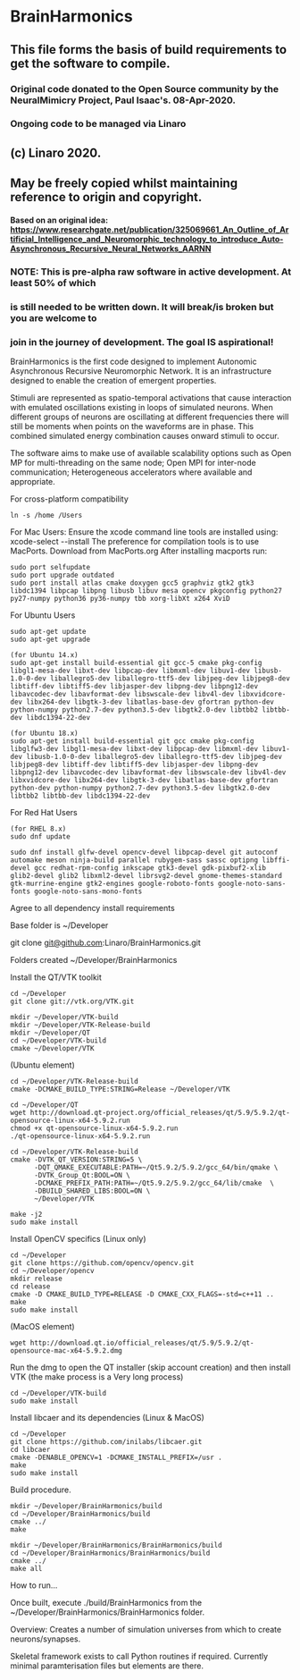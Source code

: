 # BrainHarmonics
## This file forms the basis of build requirements to get the software to compile.
### Original code donated to the Open Source community by the NeuralMimicry Project, Paul Isaac's. 08-Apr-2020.
### Ongoing code to be managed via Linaro
## (c) Linaro 2020.
## May be freely copied whilst maintaining reference to origin and copyright.
#### Based on an original idea: https://www.researchgate.net/publication/325069661_An_Outline_of_Artificial_Intelligence_and_Neuromorphic_technology_to_introduce_Auto-Asynchronous_Recursive_Neural_Networks_AARNN

### NOTE: This is pre-alpha raw software in active development. At least 50% of which
### is still needed to be written down. It will break/is broken but you are welcome to
### join in the journey of development. The goal IS aspirational!

BrainHarmonics is the first code designed to implement Autonomic Asynchronous
Recursive Neuromorphic Network. It is an infrastructure designed to enable
the creation of emergent properties.

Stimuli are represented as spatio-temporal activations that cause interaction with
emulated oscillations existing in loops of simulated neurons. When different groups of neurons
are oscillating at different frequencies there will still be moments when points
on the waveforms are in phase. This combined simulated energy combination causes
onward stimuli to occur.

The software aims to make use of available scalability options such as Open MP for
multi-threading on the same node; Open MPI for inter-node communication; Heterogeneous
accelerators where available and appropriate.


For cross-platform compatibility

```
ln -s /home /Users
```

For Mac Users:
Ensure the xcode command line tools are installed using:  xcode-select --install
The preference for compilation tools is to use MacPorts. Download from MacPorts.org
After installing macports run:

```
sudo port selfupdate
sudo port upgrade outdated
sudo port install atlas cmake doxygen gcc5 graphviz gtk2 gtk3 libdc1394 libpcap libpng libusb libuv mesa opencv pkgconfig python27 py27-numpy python36 py36-numpy tbb xorg-libXt x264 XviD
```
For Ubuntu Users
```
sudo apt-get update
sudo apt-get upgrade

(for Ubuntu 14.x)
sudo apt-get install build-essential git gcc-5 cmake pkg-config libgl1-mesa-dev libxt-dev libpcap-dev libmxml-dev libuv1-dev libusb-1.0-0-dev liballegro5-dev liballegro-ttf5-dev libjpeg-dev libjpeg8-dev libtiff-dev libtiff5-dev libjasper-dev libpng-dev libpng12-dev libavcodec-dev libavformat-dev libswscale-dev libv4l-dev libxvidcore-dev libx264-dev libgtk-3-dev libatlas-base-dev gfortran python-dev python-numpy python2.7-dev python3.5-dev libgtk2.0-dev libtbb2 libtbb-dev libdc1394-22-dev

(for Ubuntu 18.x)
sudo apt-get install build-essential git gcc cmake pkg-config libglfw3-dev libgl1-mesa-dev libxt-dev libpcap-dev libmxml-dev libuv1-dev libusb-1.0-0-dev liballegro5-dev liballegro-ttf5-dev libjpeg-dev libjpeg8-dev libtiff-dev libtiff5-dev libjasper-dev libpng-dev libpng12-dev libavcodec-dev libavformat-dev libswscale-dev libv4l-dev libxvidcore-dev libx264-dev libgtk-3-dev libatlas-base-dev gfortran python-dev python-numpy python2.7-dev python3.5-dev libgtk2.0-dev libtbb2 libtbb-dev libdc1394-22-dev

```
For Red Hat Users
```
(for RHEL 8.x)
sudo dnf update

sudo dnf install glfw-devel opencv-devel libpcap-devel git autoconf automake meson ninja-build parallel rubygem-sass sassc optipng libffi-devel gcc redhat-rpm-config inkscape gtk3-devel gdk-pixbuf2-xlib glib2-devel glib2 libxml2-devel librsvg2-devel gnome-themes-standard gtk-murrine-engine gtk2-engines google-roboto-fonts google-noto-sans-fonts google-noto-sans-mono-fonts
```

Agree to all dependency install requirements

Base folder is ~/Developer

git clone git@github.com:Linaro/BrainHarmonics.git

Folders created
~/Developer/BrainHarmonics

Install the QT/VTK toolkit

```
cd ~/Developer
git clone git://vtk.org/VTK.git

mkdir ~/Developer/VTK-build
mkdir ~/Developer/VTK-Release-build
mkdir ~/Developer/QT
cd ~/Developer/VTK-build
cmake ~/Developer/VTK

```
(Ubuntu element)
```
cd ~/Developer/VTK-Release-build
cmake -DCMAKE_BUILD_TYPE:STRING=Release ~/Developer/VTK

cd ~/Developer/QT
wget http://download.qt-project.org/official_releases/qt/5.9/5.9.2/qt-opensource-linux-x64-5.9.2.run
chmod +x qt-opensource-linux-x64-5.9.2.run
./qt-opensource-linux-x64-5.9.2.run

cd ~/Developer/VTK-Release-build
cmake -DVTK_QT_VERSION:STRING=5 \
      -DQT_QMAKE_EXECUTABLE:PATH=~/Qt5.9.2/5.9.2/gcc_64/bin/qmake \
      -DVTK_Group_Qt:BOOL=ON \
      -DCMAKE_PREFIX_PATH:PATH=~/Qt5.9.2/5.9.2/gcc_64/lib/cmake  \
      -DBUILD_SHARED_LIBS:BOOL=ON \
      ~/Developer/VTK

make -j2
sudo make install
```

Install OpenCV specifics (Linux only)
```
cd ~/Developer
git clone https://github.com/opencv/opencv.git
cd ~/Developer/opencv
mkdir release
cd release
cmake -D CMAKE_BUILD_TYPE=RELEASE -D CMAKE_CXX_FLAGS=-std=c++11 ..
make
sudo make install
```

(MacOS element)
```
wget http://download.qt.io/official_releases/qt/5.9/5.9.2/qt-opensource-mac-x64-5.9.2.dmg

```
Run the dmg to open the QT installer (skip account creation) and then install VTK (the make process is a Very long process)
```
cd ~/Developer/VTK-build
sudo make install

```

Install libcaer and its dependencies (Linux & MacOS)

```
cd ~/Developer
git clone https://github.com/inilabs/libcaer.git
cd libcaer
cmake -DENABLE_OPENCV=1 -DCMAKE_INSTALL_PREFIX=/usr .
make
sudo make install
```

Build procedure.

```
mkdir ~/Developer/BrainHarmonics/build
cd ~/Developer/BrainHarmonics/build
cmake ../
make

mkdir ~/Developer/BrainHarmonics/BrainHarmonics/build
cd ~/Developer/BrainHarmonics/BrainHarmonics/build
cmake ../
make all

```

How to run...

Once built, execute ./build/BrainHarmonics from the ~/Developer/BrainHarmonics/BrainHarmonics folder.

Overview:
Creates a number of simulation universes from which to create neurons/synapses.

Skeletal framework exists to call Python routines if required.
Currently minimal paramterisation files but elements are there.




